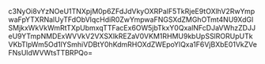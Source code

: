 c3NyOi8vYzNOeU1TNXpjM0p6ZFdJdVkyOXRPalF5TkRjeE9tOXlhV2RwYmpwaFpYTXRNalUyTFdObVlqcHdiR0ZwYmpwaFNGSXdZMGhOTmt4NU9XdGlSMjkxWkVkWmRtTXpUbmxqTTFacEx6OW5jbTkxY0QxalNFcDJaVWhzZDJJeU9YTmpNMDExWVVkV2VXSXlkREZaV0VKM1RHMU9kbUpSSlRORUpUTkVKbTlpWm5Od1lYSmhiVDBtY0hKdmRHOXdZWEpoYlQxa1F6VjBXbE01VkZVeFNsUldWVWtsTTBRPQo=